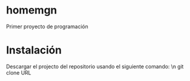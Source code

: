 # homemgn

Primer proyecto de programación


# Instalación

Descargar el projecto del repositorio usando el siguiente comando: \n
git clone URL
